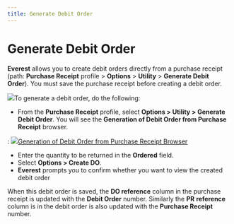 ```yaml
---
title: Generate Debit Order
---
```


# Generate Debit Order


**Everest** allows you to create  debit orders directly from a purchase receipt (path: **Purchase 
 Receipt** profile > **Options** >  **Utility** > **Generate 
 Debit Order**). You must save the purchase receipt before creating  a debit order.


![]({{site.pp_baseurl}}/img/steps.gif)To generate a debit order, do the following:

- From the **Purchase Receipt** profile, select **Options &gt; Utility &gt; Generate Debit Order**.  You will see the **Generation of Debit 
 Order from Purchase Receipt** browser.

: ![]({{site.pp_baseurl}}/img/lens.gif)[Generation  of Debit Order from Purchase Receipt Browser]({{site.pp_baseurl}}/purc-proc/prs/pr-processes/generate-debit-orders/generation_of_debit_order_from_purchase_receipt_browser.html)

- Enter the quantity  to be returned in the **Ordered**  field.
- Select **Options &gt; Create DO**.
- **Everest**  prompts you to confirm whether you want to view the created debit order



When this debit order is saved, the **DO 
 reference** column in the purchase receipt is updated with the **Debit Order** number. Similarly the **PR** **reference**  column is in the debit order is also updated with the **Purchase 
 Receipt** number.
